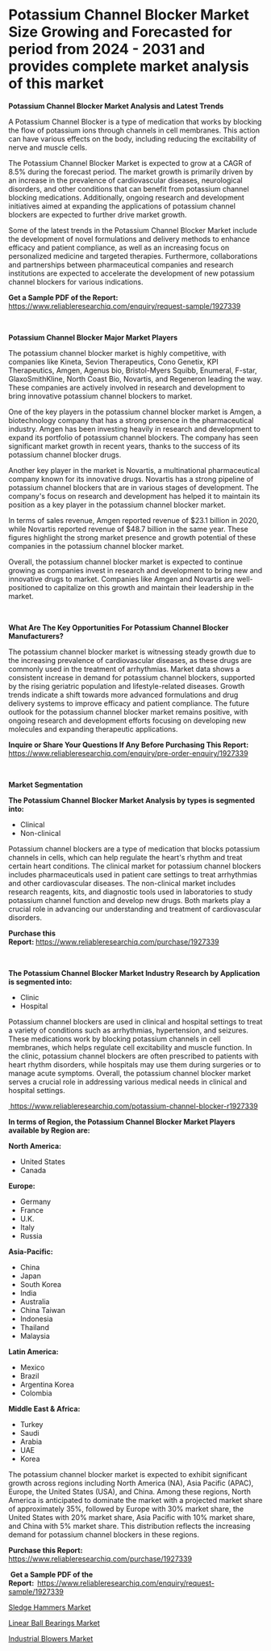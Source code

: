 <p><h1>Potassium Channel Blocker Market Size Growing and Forecasted for period from 2024 - 2031 and provides complete market analysis of this market</h1></p><p><strong>Potassium Channel Blocker Market Analysis and Latest Trends</strong></p>
<p><p>A Potassium Channel Blocker is a type of medication that works by blocking the flow of potassium ions through channels in cell membranes. This action can have various effects on the body, including reducing the excitability of nerve and muscle cells.</p><p>The Potassium Channel Blocker Market is expected to grow at a CAGR of 8.5% during the forecast period. The market growth is primarily driven by an increase in the prevalence of cardiovascular diseases, neurological disorders, and other conditions that can benefit from potassium channel blocking medications. Additionally, ongoing research and development initiatives aimed at expanding the applications of potassium channel blockers are expected to further drive market growth.</p><p>Some of the latest trends in the Potassium Channel Blocker Market include the development of novel formulations and delivery methods to enhance efficacy and patient compliance, as well as an increasing focus on personalized medicine and targeted therapies. Furthermore, collaborations and partnerships between pharmaceutical companies and research institutions are expected to accelerate the development of new potassium channel blockers for various indications.</p></p>
<p><strong>Get a Sample PDF of the Report:&nbsp;</strong> <a href="https://www.reliableresearchiq.com/enquiry/request-sample/1927339">https://www.reliableresearchiq.com/enquiry/request-sample/1927339</a></p>
<p>&nbsp;</p>
<p><strong>Potassium Channel Blocker Major Market Players</strong></p>
<p><p>The potassium channel blocker market is highly competitive, with companies like Kineta, Sevion Therapeutics, Cono Genetix, KPI Therapeutics, Amgen, Agenus bio, Bristol-Myers Squibb, Enumeral, F-star, GlaxoSmithKline, North Coast Bio, Novartis, and Regeneron leading the way. These companies are actively involved in research and development to bring innovative potassium channel blockers to market.</p><p>One of the key players in the potassium channel blocker market is Amgen, a biotechnology company that has a strong presence in the pharmaceutical industry. Amgen has been investing heavily in research and development to expand its portfolio of potassium channel blockers. The company has seen significant market growth in recent years, thanks to the success of its potassium channel blocker drugs.</p><p>Another key player in the market is Novartis, a multinational pharmaceutical company known for its innovative drugs. Novartis has a strong pipeline of potassium channel blockers that are in various stages of development. The company's focus on research and development has helped it to maintain its position as a key player in the potassium channel blocker market.</p><p>In terms of sales revenue, Amgen reported revenue of $23.1 billion in 2020, while Novartis reported revenue of $48.7 billion in the same year. These figures highlight the strong market presence and growth potential of these companies in the potassium channel blocker market.</p><p>Overall, the potassium channel blocker market is expected to continue growing as companies invest in research and development to bring new and innovative drugs to market. Companies like Amgen and Novartis are well-positioned to capitalize on this growth and maintain their leadership in the market.</p></p>
<p>&nbsp;</p>
<p><strong>What Are The Key Opportunities For Potassium Channel Blocker Manufacturers?</strong></p>
<p><p>The potassium channel blocker market is witnessing steady growth due to the increasing prevalence of cardiovascular diseases, as these drugs are commonly used in the treatment of arrhythmias. Market data shows a consistent increase in demand for potassium channel blockers, supported by the rising geriatric population and lifestyle-related diseases. Growth trends indicate a shift towards more advanced formulations and drug delivery systems to improve efficacy and patient compliance. The future outlook for the potassium channel blocker market remains positive, with ongoing research and development efforts focusing on developing new molecules and expanding therapeutic applications.</p></p>
<p><strong>Inquire or Share Your Questions If Any Before Purchasing This Report:</strong> <a href="https://www.reliableresearchiq.com/enquiry/pre-order-enquiry/1927339">https://www.reliableresearchiq.com/enquiry/pre-order-enquiry/1927339</a></p>
<p>&nbsp;</p>
<p><strong>Market Segmentation</strong></p>
<p><strong>The Potassium Channel Blocker Market Analysis by types is segmented into:</strong></p>
<p><ul><li>Clinical</li><li>Non-clinical</li></ul></p>
<p><p>Potassium channel blockers are a type of medication that blocks potassium channels in cells, which can help regulate the heart's rhythm and treat certain heart conditions. The clinical market for potassium channel blockers includes pharmaceuticals used in patient care settings to treat arrhythmias and other cardiovascular diseases. The non-clinical market includes research reagents, kits, and diagnostic tools used in laboratories to study potassium channel function and develop new drugs. Both markets play a crucial role in advancing our understanding and treatment of cardiovascular disorders.</p></p>
<p><strong>Purchase this Report:&nbsp;</strong><a href="https://www.reliableresearchiq.com/purchase/1927339">https://www.reliableresearchiq.com/purchase/1927339</a></p>
<p>&nbsp;</p>
<p><strong>The Potassium Channel Blocker Market Industry Research by Application is segmented into:</strong></p>
<p><ul><li>Clinic</li><li>Hospital</li></ul></p>
<p><p>Potassium channel blockers are used in clinical and hospital settings to treat a variety of conditions such as arrhythmias, hypertension, and seizures. These medications work by blocking potassium channels in cell membranes, which helps regulate cell excitability and muscle function. In the clinic, potassium channel blockers are often prescribed to patients with heart rhythm disorders, while hospitals may use them during surgeries or to manage acute symptoms. Overall, the potassium channel blocker market serves a crucial role in addressing various medical needs in clinical and hospital settings.</p></p>
<p><a href="https://www.reliableresearchiq.com/potassium-channel-blocker-r1927339">&nbsp;https://www.reliableresearchiq.com/potassium-channel-blocker-r1927339</a></p>
<p><strong>In terms of Region, the Potassium Channel Blocker Market Players available by Region are:</strong></p>
<p>
    <p> <strong> North America: </strong>
        <ul>
            <li>United States</li>
            <li>Canada</li>
        </ul>
        </p> 
    <p> <strong> Europe: </strong>
        <ul>
            <li>Germany</li>
            <li>France</li>
            <li>U.K.</li>
            <li>Italy</li>
            <li>Russia</li>
        </ul>
        </p> 
    <p> <strong> Asia-Pacific: </strong>
        <ul>
            <li>China</li>
            <li>Japan</li>
            <li>South Korea</li>
            <li>India</li>
            <li>Australia</li>
            <li>China Taiwan</li>
            <li>Indonesia</li>
            <li>Thailand</li>
            <li>Malaysia</li>
        </ul>
        </p> 
    <p> <strong> Latin America: </strong>
        <ul>
            <li>Mexico</li>
            <li>Brazil</li>
            <li>Argentina Korea</li>
            <li>Colombia</li>
        </ul>
        </p> 
    <p> <strong> Middle East & Africa: </strong>
        <ul>
            <li>Turkey</li>
            <li>Saudi</li>
            <li>Arabia</li>
            <li>UAE</li>
            <li>Korea</li>
        </ul>
    </p>
    </p>
<p><p>The potassium channel blocker market is expected to exhibit significant growth across regions including North America (NA), Asia Pacific (APAC), Europe, the United States (USA), and China. Among these regions, North America is anticipated to dominate the market with a projected market share of approximately 35%, followed by Europe with 30% market share, the United States with 20% market share, Asia Pacific with 10% market share, and China with 5% market share. This distribution reflects the increasing demand for potassium channel blockers in these regions.</p></p>
<p><strong>Purchase this Report: </strong><a href="https://www.reliableresearchiq.com/purchase/1927339">https://www.reliableresearchiq.com/purchase/1927339</a></p>
<p>&nbsp;<strong>Get a Sample PDF of the Report:&nbsp;&nbsp;</strong><a href="https://www.reliableresearchiq.com/enquiry/request-sample/1927339">https://www.reliableresearchiq.com/enquiry/request-sample/1927339</a></p>
<p><strong></strong></p>
<p><p><a href="https://medium.com/@anthony.gray09986/sledge-hammers-market-size-market-segmentation-market-trends-and-growth-analysis-forecast-till-fc50370b1345">Sledge Hammers Market</a></p><p><a href="https://medium.com/@teguhbavarian07_99894/insights-into-the-linear-ball-bearings-industry-market-financial-status-market-size-and-revenue-ef5964e7b4c7">Linear Ball Bearings Market</a></p><p><a href="https://medium.com/@fredyyunianto_89084/comprehensive-analysis-of-the-global-industrial-blowers-market-growth-trends-market-forecasts-bc5d2afda60e">Industrial Blowers Market</a></p></p>